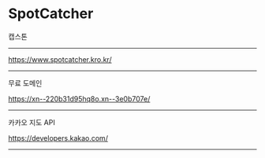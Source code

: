 # SpotCatcher
캡스톤

----------------------------------------------------------
https://www.spotcatcher.kro.kr/

----------------------------------------------------------
무료 도메인

https://xn--220b31d95hq8o.xn--3e0b707e/

----------------------------------------------------------
카카오 지도 API

https://developers.kakao.com/

----------------------------------------------------------
